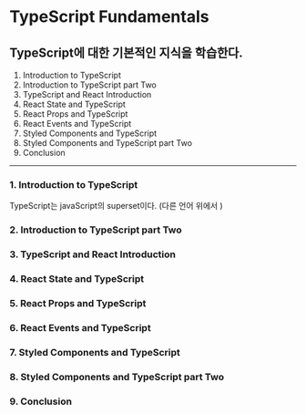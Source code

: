 # TypeScript Fundamentals

## TypeScript에 대한 기본적인 지식을 학습한다.

1. Introduction to TypeScript
2. Introduction to TypeScript part Two
3. TypeScript and React Introduction
4. React State and TypeScript
5. React Props and TypeScript
6. React Events and TypeScript
7. Styled Components and TypeScript
8. Styled Components and TypeScript part Two
9. Conclusion

---

### 1. Introduction to TypeScript

TypeScript는 javaScript의 superset이다. (다른 언어 위에서 )

### 2. Introduction to TypeScript part Two

### 3. TypeScript and React Introduction

### 4. React State and TypeScript

### 5. React Props and TypeScript

### 6. React Events and TypeScript

### 7. Styled Components and TypeScript

### 8. Styled Components and TypeScript part Two

### 9. Conclusion
